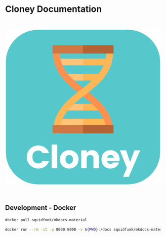 # Cloney Documentation

<br>
<p align="center">
  <img src="docs/images/cloney-logo-rounded.png">
</p>
<br>

## Development - Docker

```bash
docker pull squidfunk/mkdocs-material
```

```bash
docker run --rm -it -p 8000:8000 -v ${PWD}:/docs squidfunk/mkdocs-material
```
